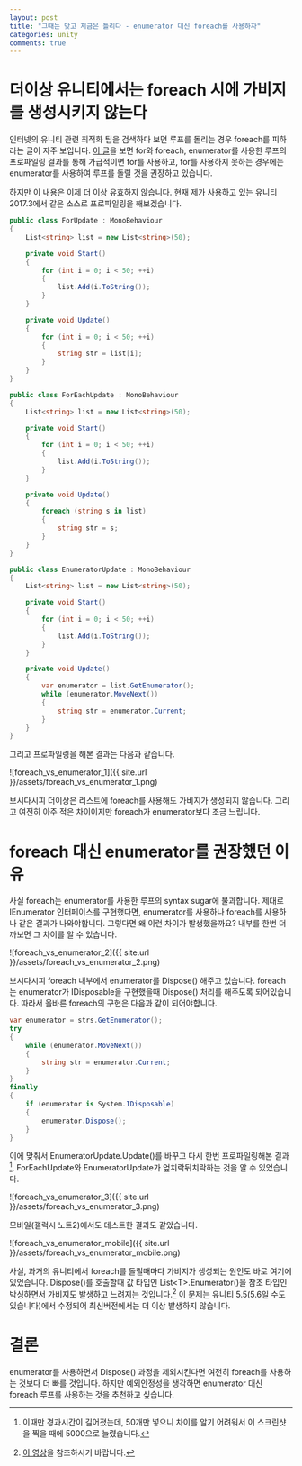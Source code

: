 ```yaml
---
layout: post
title: "그때는 맞고 지금은 틀리다 - enumerator 대신 foreach를 사용하자"
categories: unity
comments: true
---
```

# 더이상 유니티에서는 foreach 시에 가비지를 생성시키지 않는다

인터넷의 유니티 관련 최적화 팁을 검색하다 보면 루프를 돌리는 경우 foreach를 피하라는 글이 자주 보입니다. [이 글](http://geekcoders.tistory.com/56)을 보면 for와 foreach, enumerator를 사용한 루프의 프로파일링 결과를 통해 가급적이면 for를 사용하고, for를 사용하지 못하는 경우에는 enumerator를 사용하여 루프를 돌릴 것을 권장하고 있습니다.

하지만 이 내용은 이제 더 이상 유효하지 않습니다. 현재 제가 사용하고 있는 유니티 2017.3에서 같은 소스로 프로파일링을 해보겠습니다.

```C#
public class ForUpdate : MonoBehaviour
{
    List<string> list = new List<string>(50);

    private void Start()
    {
        for (int i = 0; i < 50; ++i)
        {
            list.Add(i.ToString());
        }
    }

    private void Update()
    {
        for (int i = 0; i < 50; ++i)
        {
            string str = list[i];
        }
    }
}
```

```C#
public class ForEachUpdate : MonoBehaviour
{
    List<string> list = new List<string>(50);

    private void Start()
    {
        for (int i = 0; i < 50; ++i)
        {
            list.Add(i.ToString());
        }
    }

    private void Update()
    {
        foreach (string s in list)
        {
            string str = s;
        }
    }
}
```

```C#
public class EnumeratorUpdate : MonoBehaviour
{
    List<string> list = new List<string>(50);

    private void Start()
    {
        for (int i = 0; i < 50; ++i)
        {
            list.Add(i.ToString());
        }
    }

    private void Update()
    {
        var enumerator = list.GetEnumerator();
        while (enumerator.MoveNext())
        {
            string str = enumerator.Current;
        }
    }
}
```

그리고 프로파일링을 해본 결과는 다음과 같습니다.

![foreach_vs_enumerator_1]({{ site.url }}/assets/foreach_vs_enumerator_1.png)

보시다시피 더이상은 리스트에 foreach를 사용해도 가비지가 생성되지 않습니다. 그리고 여전히 아주 적은 차이이지만 foreach가 enumerator보다 조금 느립니다.

# foreach 대신 enumerator를 권장했던 이유

사실 foreach는 enumerator를 사용한 루프의 syntax sugar에 불과합니다. 제대로 IEnumerator 인터페이스를 구현했다면, enumerator를 사용하나 foreach를 사용하나 같은 결과가 나와야합니다. 그렇다면 왜 이런 차이가 발생했을까요? 내부를 한번 더 까보면 그 차이를 알 수 있습니다.

![foreach_vs_enumerator_2]({{ site.url }}/assets/foreach_vs_enumerator_2.png)

보시다시피 foreach 내부에서 enumerator를 Dispose() 해주고 있습니다. foreach는 enumerator가 IDisposable을 구현했을때 Dispose() 처리를 해주도록 되어있습니다. 따라서 올바른 foreach의 구현은 다음과 같이 되어야합니다.

```C#
var enumerator = strs.GetEnumerator();
try
{
    while (enumerator.MoveNext())
    {
        string str = enumerator.Current;
    }
}
finally
{
    if (enumerator is System.IDisposable)
    {
        enumerator.Dispose();
    }
}
```

이에 맞춰서 EnumeratorUpdate.Update()를 바꾸고 다시 한번 프로파일링해본 결과[^1], ForEachUpdate와 EnumeratorUpdate가 엎치락뒤치락하는 것을 알 수 있었습니다.

![foreach_vs_enumerator_3]({{ site.url }}/assets/foreach_vs_enumerator_3.png)

[^1]: 이때만 경과시간이 길어졌는데, 50개만 넣으니 차이를 알기 어려워서 이 스크린샷을 찍을 때에 5000으로 늘렸습니다.

모바일(갤럭시 노트2)에서도 테스트한 결과도 같았습니다.

![foreach_vs_enumerator_mobile]({{ site.url }}/assets/foreach_vs_enumerator_mobile.png)

사실, 과거의 유니티에서 foreach를 돌릴때마다 가비지가 생성되는 원인도 바로 여기에 있었습니다. Dispose()를 호출할때 값 타입인 List\<T\>.Enumerator()을 참조 타입인 박싱하면서 가비지도 발생하고 느려지는 것입니다.[^2] 이 문제는 유니티 5.5(5.6일 수도 있습니다)에서 수정되어 최신버전에서는 더 이상 발생하지 않습니다.

[^2]: [이 영상](https://www.youtube.com/watch?v=WgEz6DutNkM)을 참조하시기 바랍니다.

# 결론

enumerator를 사용하면서 Dispose() 과정을 제외시킨다면 여전히 foreach를 사용하는 것보다 더 빠를 것입니다. 하지만 예외안정성을 생각하면 enumerator 대신 foreach 루프를 사용하는 것을 추천하고 싶습니다.